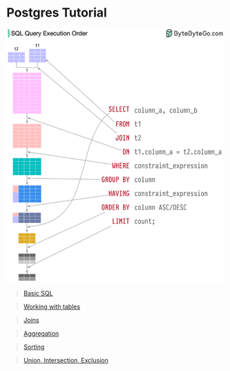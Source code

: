 # Postgres Tutorial

![Query execution order](images/query-execution-order.png)

> [Basic SQL](basic-sql/BasicSql.md)

> [Working with tables](working-with-tables/WorkingWithTables.md)

> [Joins](joining/Joins.md)

> [Aggregation](aggregation/Aggregation.md)

> [Sorting](sorting/Sorting.md)

> [Union, Intersection, Exclusion](union-and-intersection/UnionAndIntersection.md)